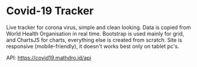 # Covid-19 Tracker
Live tracker for corona virus, simple and clean looking.
Data is copied from World Health Organisation in real time.
Bootstrap is used mainly for grid, and ChartsJS for charts, everything else is created from scratch. 
Site is responsive (mobile-friendly), it doesn't works best only on tablet pc's.

API: https://covid19.mathdro.id/api


